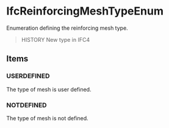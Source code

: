 # IfcReinforcingMeshTypeEnum

Enumeration defining the reinforcing mesh type.

> HISTORY  New type in IFC4

## Items

### USERDEFINED
The type of mesh is user defined.

### NOTDEFINED
The type of mesh is not defined.

